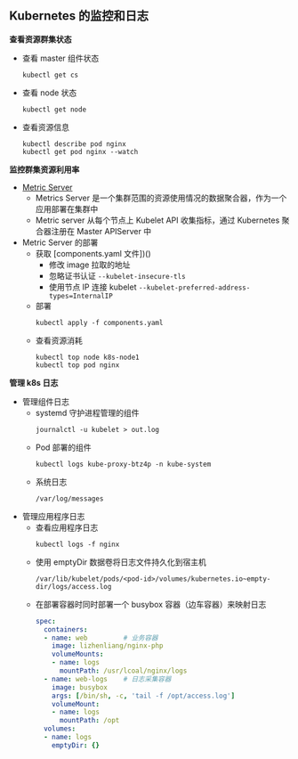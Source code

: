 ## Kubernetes 的监控和日志

__查看资源群集状态__
- 查看 master 组件状态
    ```
    kubectl get cs
    ```
- 查看 node 状态
    ```
    kubectl get node
    ```
- 查看资源信息
    ```
    kubectl describe pod nginx
    kubectl get pod nginx --watch
    ```

__监控群集资源利用率__
- [Metric Server](https://github.com/kubernetes-sigs/metrics-server)
    - Metrics Server 是一个集群范围的资源使用情况的数据聚合器，作为一个应用部署在集群中
    - Metric server 从每个节点上 Kubelet API 收集指标，通过 Kubernetes 聚合器注册在 Master APIServer 中
- Metric Server 的部署
    - 获取 [components.yaml 文件])()
        - 修改 image 拉取的地址
        - 忽略证书认证 `--kubelet-insecure-tls`
        - 使用节点 IP 连接 kubelet `--kubelet-preferred-address-types=InternalIP`
    - 部署
        ```
        kubectl apply -f components.yaml
        ```
    - 查看资源消耗
        ```
        kubectl top node k8s-node1
        kubectl top pod nginx
        ```

__管理 k8s 日志__
- 管理组件日志
    - systemd 守护进程管理的组件
        ```
        journalctl -u kubelet > out.log
        ```
    - Pod 部署的组件
        ```
        kubectl logs kube-proxy-btz4p -n kube-system
        ```
    - 系统日志
        ```
        /var/log/messages
        ```
- 管理应用程序日志
    - 查看应用程序日志
        ```
        kubectl logs -f nginx
        ```
    - 使用 emptyDir 数据卷将日志文件持久化到宿主机
        ```
        /var/lib/kubelet/pods/<pod-id>/volumes/kubernetes.io~empty-dir/logs/access.log
        ```
    - 在部署容器时同时部署一个 busybox 容器（边车容器）来映射日志
        ```yaml
        spec:
          containers:
          - name: web         # 业务容器
            image: lizhenliang/nginx-php
            volumeMounts:
            - name: logs
              mountPath: /usr/lcoal/nginx/logs
          - name: web-logs    # 日志采集容器
            image: busybox
            args: [/bin/sh, -c, 'tail -f /opt/access.log']
            volumeMount:
            - name: logs
              mountPath: /opt
          volumes:
          - name: logs
            emptyDir: {}
        ```